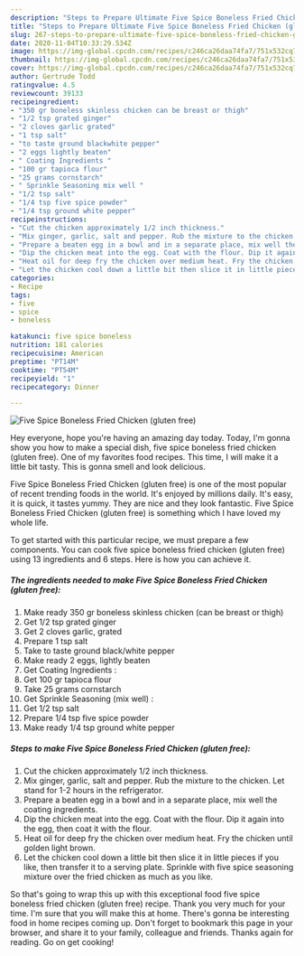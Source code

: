 ```yaml
---
description: "Steps to Prepare Ultimate Five Spice Boneless Fried Chicken (gluten free)"
title: "Steps to Prepare Ultimate Five Spice Boneless Fried Chicken (gluten free)"
slug: 267-steps-to-prepare-ultimate-five-spice-boneless-fried-chicken-gluten-free
date: 2020-11-04T10:33:29.534Z
image: https://img-global.cpcdn.com/recipes/c246ca26daa74fa7/751x532cq70/five-spice-boneless-fried-chicken-gluten-free-recipe-main-photo.jpg
thumbnail: https://img-global.cpcdn.com/recipes/c246ca26daa74fa7/751x532cq70/five-spice-boneless-fried-chicken-gluten-free-recipe-main-photo.jpg
cover: https://img-global.cpcdn.com/recipes/c246ca26daa74fa7/751x532cq70/five-spice-boneless-fried-chicken-gluten-free-recipe-main-photo.jpg
author: Gertrude Todd
ratingvalue: 4.5
reviewcount: 39133
recipeingredient:
- "350 gr boneless skinless chicken can be breast or thigh"
- "1/2 tsp grated ginger"
- "2 cloves garlic grated"
- "1 tsp salt"
- "to taste ground blackwhite pepper"
- "2 eggs lightly beaten"
- " Coating Ingredients "
- "100 gr tapioca flour"
- "25 grams cornstarch"
- " Sprinkle Seasoning mix well "
- "1/2 tsp salt"
- "1/4 tsp five spice powder"
- "1/4 tsp ground white pepper"
recipeinstructions:
- "Cut the chicken approximately 1/2 inch thickness."
- "Mix ginger, garlic, salt and pepper. Rub the mixture to the chicken. Let stand for 1-2 hours in the refrigerator."
- "Prepare a beaten egg in a bowl and in a separate place, mix well the coating ingredients."
- "Dip the chicken meat into the egg. Coat with the flour. Dip it again into the egg, then coat it with the flour."
- "Heat oil for deep fry the chicken over medium heat. Fry the chicken until golden light brown."
- "Let the chicken cool down a little bit then slice it in little pieces if you like, then transfer it to a serving plate. Sprinkle with five spice seasoning mixture over the fried chicken as much as you like."
categories:
- Recipe
tags:
- five
- spice
- boneless

katakunci: five spice boneless 
nutrition: 181 calories
recipecuisine: American
preptime: "PT14M"
cooktime: "PT54M"
recipeyield: "1"
recipecategory: Dinner

---
```



![Five Spice Boneless Fried Chicken (gluten free)](https://img-global.cpcdn.com/recipes/c246ca26daa74fa7/751x532cq70/five-spice-boneless-fried-chicken-gluten-free-recipe-main-photo.jpg)

Hey everyone, hope you're having an amazing day today. Today, I'm gonna show you how to make a special dish, five spice boneless fried chicken (gluten free). One of my favorites food recipes. This time, I will make it a little bit tasty. This is gonna smell and look delicious.

Five Spice Boneless Fried Chicken (gluten free) is one of the most popular of recent trending foods in the world. It's enjoyed by millions daily. It's easy, it is quick, it tastes yummy. They are nice and they look fantastic. Five Spice Boneless Fried Chicken (gluten free) is something which I have loved my whole life.




To get started with this particular recipe, we must prepare a few components. You can cook five spice boneless fried chicken (gluten free) using 13 ingredients and 6 steps. Here is how you can achieve it.

<!--inarticleads1-->

##### The ingredients needed to make Five Spice Boneless Fried Chicken (gluten free):

1. Make ready 350 gr boneless skinless chicken (can be breast or thigh)
1. Get 1/2 tsp grated ginger
1. Get 2 cloves garlic, grated
1. Prepare 1 tsp salt
1. Take to taste ground black/white pepper
1. Make ready 2 eggs, lightly beaten
1. Get  Coating Ingredients :
1. Get 100 gr tapioca flour
1. Take 25 grams cornstarch
1. Get  Sprinkle Seasoning (mix well) :
1. Get 1/2 tsp salt
1. Prepare 1/4 tsp five spice powder
1. Make ready 1/4 tsp ground white pepper




<!--inarticleads2-->

##### Steps to make Five Spice Boneless Fried Chicken (gluten free):

1. Cut the chicken approximately 1/2 inch thickness.
1. Mix ginger, garlic, salt and pepper. Rub the mixture to the chicken. Let stand for 1-2 hours in the refrigerator.
1. Prepare a beaten egg in a bowl and in a separate place, mix well the coating ingredients.
1. Dip the chicken meat into the egg. Coat with the flour. Dip it again into the egg, then coat it with the flour.
1. Heat oil for deep fry the chicken over medium heat. Fry the chicken until golden light brown.
1. Let the chicken cool down a little bit then slice it in little pieces if you like, then transfer it to a serving plate. Sprinkle with five spice seasoning mixture over the fried chicken as much as you like.




So that's going to wrap this up with this exceptional food five spice boneless fried chicken (gluten free) recipe. Thank you very much for your time. I'm sure that you will make this at home. There's gonna be interesting food in home recipes coming up. Don't forget to bookmark this page in your browser, and share it to your family, colleague and friends. Thanks again for reading. Go on get cooking!
